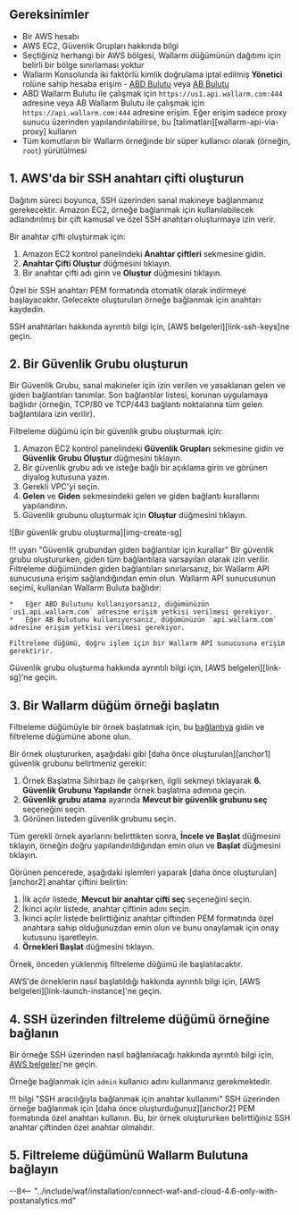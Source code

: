 ## Gereksinimler

* Bir AWS hesabı
* AWS EC2, Güvenlik Grupları hakkında bilgi 
* Seçtiğiniz herhangi bir AWS bölgesi, Wallarm düğümünün dağıtımı için belirli bir bölge sınırlaması yoktur
* Wallarm Konsolunda iki faktörlü kimlik doğrulama iptal edilmiş **Yönetici** rolüne sahip hesaba erişim - [ABD Bulutu](https://us1.my.wallarm.com/) veya [AB Bulutu](https://my.wallarm.com/)
* ABD Wallarm Bulutu ile çalışmak için `https://us1.api.wallarm.com:444` adresine veya AB Wallarm Bulutu ile çalışmak için `https://api.wallarm.com:444` adresine erişim. Eğer erişim sadece proxy sunucu üzerinden yapılandırılabilirse, bu [talimatları][wallarm-api-via-proxy] kullanın
* Tüm komutların bir Wallarm örneğinde bir süper kullanıcı olarak (örneğin, `root`) yürütülmesi

## 1. AWS'da bir SSH anahtarı çifti oluşturun

Dağıtım süreci boyunca, SSH üzerinden sanal makineye bağlanmanız gerekecektir. Amazon EC2, örneğe bağlanmak için kullanılabilecek adlandırılmış bir çift kamusal ve özel SSH anahtarı oluşturmaya izin verir.

Bir anahtar çifti oluşturmak için:

1. Amazon EC2 kontrol panelindeki **Anahtar çiftleri** sekmesine gidin.
2. **Anahtar Çifti Oluştur** düğmesini tıklayın.
3. Bir anahtar çifti adı girin ve **Oluştur** düğmesini tıklayın.

Özel bir SSH anahtarı PEM formatında otomatik olarak indirmeye başlayacaktır. Gelecekte oluşturulan örneğe bağlanmak için anahtarı kaydedin.

SSH anahtarları hakkında ayrıntılı bilgi için, [AWS belgeleri][link-ssh-keys]ne geçin.

## 2. Bir Güvenlik Grubu oluşturun

Bir Güvenlik Grubu, sanal makineler için izin verilen ve yasaklanan gelen ve giden bağlantıları tanımlar. Son bağlantılar listesi, korunan uygulamaya bağlıdır (örneğin, TCP/80 ve TCP/443 bağlantı noktalarına tüm gelen bağlantılara izin verilir).

Filtreleme düğümü için bir güvenlik grubu oluşturmak için:

1. Amazon EC2 kontrol panelindeki **Güvenlik Grupları** sekmesine gidin ve **Güvenlik Grubu Oluştur** düğmesini tıklayın.
2. Bir güvenlik grubu adı ve isteğe bağlı bir açıklama girin ve görünen diyalog kutusuna yazın.
3. Gerekli VPC'yi seçin.
4.  **Gelen** ve **Giden** sekmesindeki gelen ve giden bağlantı kurallarını yapılandırın.
5.  Güvenlik grubunu oluşturmak için **Oluştur** düğmesini tıklayın.

![Bir güvenlik grubu oluşturma][img-create-sg]

!!! uyarı "Güvenlik grubundan giden bağlantılar için kurallar"
    Bir güvenlik grubu oluştururken, giden tüm bağlantılara varsayılan olarak izin verilir. Filtreleme düğümünden giden bağlantıları sınırlarsanız, bir Wallarm API sunucusuna erişim sağlandığından emin olun. Wallarm API sunucusunun seçimi, kullanılan Wallarm Buluta bağlıdır:

    *   Eğer ABD Bulutunu kullanıyorsanız, düğümünüzün `us1.api.wallarm.com` adresine erişim yetkisi verilmesi gerekiyor.
    *   Eğer AB Bulutunu kullanıyorsanız, düğümünüzün `api.wallarm.com` adresine erişim yetkisi verilmesi gerekiyor.
    
    Filtreleme düğümü, doğru işlem için bir Wallarm API sunucusuna erişim gerektirir.

Güvenlik grubu oluşturma hakkında ayrıntılı bilgi için, [AWS belgeleri][link-sg]'ne geçin.

## 3. Bir Wallarm düğüm örneği başlatın

Filtreleme düğümüyle bir örnek başlatmak için, bu [bağlantıya](https://aws.amazon.com/marketplace/pp/B073VRFXSD) gidin ve filtreleme düğümüne abone olun.

Bir örnek oluştururken, aşağıdaki gibi [daha önce oluşturulan][anchor1] güvenlik grubunu belirtmeniz gerekir:

1.  Örnek Başlatma Sihirbazı ile çalışırken, ilgili sekmeyi tıklayarak **6. Güvenlik Grubunu Yapılandır** örnek başlatma adımına geçin.
2. **Güvenlik grubu atama** ayarında **Mevcut bir güvenlik grubunu seç** seçeneğini seçin.
3. Görünen listeden güvenlik grubunu seçin.

Tüm gerekli örnek ayarlarını belirttikten sonra, **İncele ve Başlat** düğmesini tıklayın, örneğin doğru yapılandırıldığından emin olun ve **Başlat** düğmesini tıklayın.

Görünen pencerede, aşağıdaki işlemleri yaparak [daha önce oluşturulan][anchor2] anahtar çiftini belirtin:

1. İlk açılır listede, **Mevcut bir anahtar çifti seç** seçeneğini seçin.
2. İkinci açılır listede, anahtar çiftinin adını seçin. 
3. İkinci açılır listede belirttiğiniz anahtar çiftinden PEM formatında özel anahtara sahip olduğunuzdan emin olun ve bunu onaylamak için onay kutusunu işaretleyin.
4. **Örnekleri Başlat** düğmesini tıklayın.

Örnek, önceden yüklenmiş filtreleme düğümü ile başlatılacaktır.

AWS'de örneklerin nasıl başlatıldığı hakkında ayrıntılı bilgi için, [AWS belgeleri][link-launch-instance]'ne geçin.

## 4. SSH üzerinden filtreleme düğümü örneğine bağlanın

Bir örneğe SSH üzerinden nasıl bağlanılacağı hakkında ayrıntılı bilgi için, [AWS belgeleri](https://docs.aws.amazon.com/AWSEC2/latest/UserGuide/AccessingInstances.html)'ne geçin.

Örneğe bağlanmak için `admin` kullanıcı adını kullanmanız gerekmektedir.

!!! bilgi "SSH aracılığıyla bağlanmak için anahtar kullanımı"
    SSH üzerinden örneğe bağlanmak için [daha önce oluşturduğunuz][anchor2] PEM formatında özel anahtarı kullanın. Bu, bir örnek oluştururken belirttiğiniz SSH anahtar çiftinden özel anahtar olmalıdır.

## 5. Filtreleme düğümünü Wallarm Bulutuna bağlayın

--8<-- "../include/waf/installation/connect-waf-and-cloud-4.6-only-with-postanalytics.md"